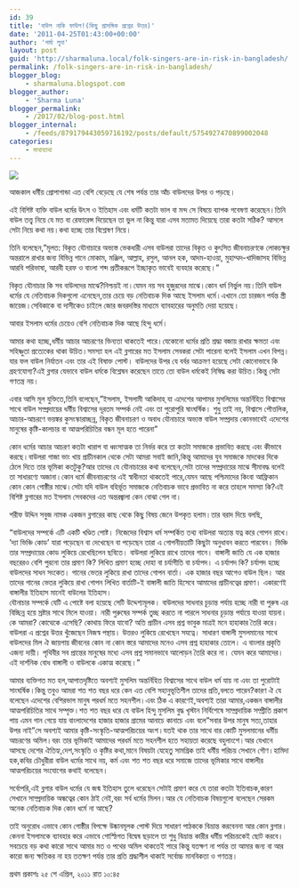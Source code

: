 ```yaml
---
id: 39
title: 'বাউল নাকি ফাউল!(কিছু প্রাসঙ্গিক প্রশ্নের উত্তর)'
date: '2011-04-25T01:43:00+00:00'
author: 'শর্মা লুনা'
layout: post
guid: 'http://sharmaluna.local/folk-singers-are-in-risk-in-bangladesh/'
permalink: /folk-singers-are-in-risk-in-bangladesh/
blogger_blog:
    - sharmaluna.blogspot.com
blogger_author:
    - 'Sharma Luna'
blogger_permalink:
    - /2017/02/blog-post.html
blogger_internal:
    - /feeds/879179443059716192/posts/default/5754927470899002048
categories:
    - মাথাব্যাথা
---
```


![](https://2.bp.blogspot.com/-sTMTF4QoSa0/WKdZnotEhsI/AAAAAAAAAmI/t7lMljqLNh8juokjVOnu-9Zb8klr4cU4ACLcB/s1600/MI0002921167.jpg)

আজকাল ধর্মীয় প্রোপাগান্ডা এত বেশি বেড়েছে যে শেষ পর্যন্ত তার আঁচ বাউলদের উপর ও পড়ছে।

এই বিশিষ্ট ব্যক্তি বাউল ধর্মের উৎস ও ইতিহাস এবং ধর্মটি কতটা ভাল বা মন্দ সে বিষয়ে ব্যাপক গবেষণা করেছেন।তিনি বাউল তত্ত্ব নিয়ে যে মত বা রেফারেন্স দিয়েছেন তা ভুল না কিন্তু যারা এসব মতামত দিয়েছে তারা কতটা সঠিক? আসলে সেটা নিয়ে কথা নয়।কথা হচ্ছে তার বিশ্লেষণ নিয়ে।

তিনি বলেছেন,”মূলত: বিকৃত যৌনাচারে অভ্যস্ত ভেকধারী এসব বাউলরা তাদের বিকৃত ও কুৎসিত জীবনাচরণকে লোকচক্ষুর অন্তরালে রাখার জন্য বিভিন্ন গানে মোকাম, মঞ্জিল, আল্লাহ, রসুল, আনল হক, আদম-হাওয়া, মুহাম্মদ-খাদিজাসহ বিভিন্ন আরবি পরিভাষা, আরবী হরফ ও বাংলা শব্দ প্রতীকরূপে ইচ্ছাকৃত ভাবেই ব্যবহার করেছে।”

বিকৃত যৌনাচার কি সব বাউলদের মাঝে?নিশ্চয়ই না।যেমন নয় সব হুজুরদের মাঝে।কোন ধর্ম নির্ভুল নয়।তিনি বাউল ধর্মের যে নেতিবাচক দিকগুলো এনেছেন,তার চেয়ে বড় নেতিবাচক দিক আছে ইসলাম ধর্মে।এখানে তো চারজন পর্যন্ত স্ত্রী জায়েজ।সেবিকাকে বা দাসীকেও চাইলে জোর জবরদস্তির মাধ্যমে ব্যাবহারের অনুমতি দেয়া হয়েছে।

আবার ইসলাম ধর্মের চেয়েও বেশি নেতিবাচক দিক আছে হিন্দু ধর্মে।

আমার কথা হচ্ছে,ধর্মীয় আচার আচরণের ভিন্যতা থাকতেই পারে।যেকোনো ধর্মের প্রতি শ্রদ্ধা বজায় রাখার ক্ষমতা এবং সহিষ্ণুতা প্রত্যেকের থাকা উচিত।সমস্যা হল এই ব্লগারের মত ইসলাম সেবকরা সেটা পারেনা বলেই ইসলাম এখন বিপন্ন।যার ফল বাউল নির্যাতন এবং তার এই বিষাক্ত পোস্ট। বাউলদের উপর যে বর্বর আক্রমণ হয়েছে সেটা কোনোভাবে কি গ্রহণযোগ্য?এই ব্লগার যেভাবে বাউল ধর্মকে বিশ্লেষন করেছেন তাতে তো বাউল ধর্মকেই নিষিদ্ধ করা উচিত।কিন্তু সেটা গণতন্ত্র নয়।

এবার আসি মূল যুক্তিতে,তিনি বলেছেন,”ইসলাম, ইসলামী আকিদাহ্ যা এদেশের আপামর মুসলিমের অন্তর্নিহিত বিশ্বাসের সাথে বাউল সম্প্রদায়ের ধর্মীয় বিশ্বাসের দূরতম সম্পর্ক নেই এবং তা পুরোপুরি ষাংঘর্ষিক। শুধু তাই নয়, বিশ্বাসে পৌত্তলিক, আচার-আচরণে ভয়ঙ্কর কুসংস্কারাচ্ছন্ন, বিকৃত জীবনাচরণ ও অবাধ যৌনাচারে অভ্যস্ত বাউল সম্প্রদায় কোনভাবেই এদেশের মানুষের কৃষ্টি-কালচার বা আত্মপরিচিতির বন্ধন মূল হতে পারেনা”

কোন ধর্মের আচার আচরণ কতটা খারাপ বা ধ্বংসাত্মক তা নির্ভর করে তা কতটা সমাজকে প্রভাবিত করছে এবং কীভাবে করছে।বাউলরা গাজা ভাং খায় প্রাচীনকাল থেকে সেটা আমরা সবাই জানি,কিন্তু আমাদের যুব সমাজকে মাদকের দিকে ঠেলে দিতে তার ভূমিকা কতটুকু?আর তাদের যে যৌনাচারের কথা বলেছেন,সেটা তাদের সম্প্রদায়ের মাঝে সীমাবদ্ধ বলেই তা সাধারণ্যে অজানা।কোন ধর্মে জীবনাচরণের এই স্বাধীনতা থাকতেই পারে,যেমন আছে পশ্চিমাদের কিংবা আফ্রিকান কোন কোন গোষ্ঠীর মাঝে।সেটা যদি বাউল বহির্ভূত সমাজকে নেতিবাচক ভাবে প্রভাবিত না করে তাহলে সমস্যা কি?এই বিশিষ্ট ব্লগারের মত ইসলাম সেবকদের এত অন্তরজ্বালা কেন বোঝা গেল না।

শরীফ উদ্দিন সবুজ নামক একজন ব্লগারের কাছ থেকে কিছু বিষয় জেনে উপকৃত হলাম।তার বরাদ দিয়ে বলছি,

“বাউলদের সম্পর্কে এটি একটি খণ্ডিত পোষ্ট। নিজেদের বিশ্বাস ধর্ম সম্পর্কিত তথ্য বাউলরা অত্যন্ত যত্ন করে গোপন রাখে। ‌‌’দ্যা ভিঞ্চি কোড’ যারা পড়েছেন বা দেখেছেন বা পড়েছেন তারা এ গোপনীয়তাটি কিছুটা অনুধাবন করতে পারবেন। ভিঞ্চি তার সম্প্রদায়ের কোড লুকিয়ে রেখেছিলেন ছবিতে। বাউলরা লুকিয়ে রাখে তাদের গানে। বাঙ্গালী জাতি যে এক হাজার বছরেরও বেশি পুরনো তার প্রমাণ কি? লিখিত প্রমাণ হচ্ছে দোহা বা চর্যাগীতি বা চর্যাপদ। এ চর্যাপদ কি? চর্যাপদ হচ্ছে বাউলদের সাধন সংকেত। গানের ভেতর লুকিয়ে রাখা তাদের গোপন বার্তা। এক হাজার বছর আগেও বাউল ছিল। আর তাদের গানের ভেতর লুকিয়ে রাখা গোপন লিখিত বার্তাটি-ই বাঙ্গালী জাতি হিসেবে আমাদের প্রাচীনত্বের প্রমাণ। একারণেই বাঙ্গালীর ইতিহাস মানেই বাউলের ইতিহাস।  
যৌনাচার সম্পর্কে যেটি এ পোষ্টে বলা হয়েছে সেটি উদ্দেশ্যমূলক। বাউলদের সাধনার চূড়ান্ত পর্যায় হচ্ছে নারী বা পুরুষ এর বিচ্ছিন্ন হয়ে স্রষ্টার সাথে মিলে যাওয়া। নারী পুরুষের সম্পর্ক তুচ্ছ করতে না পারলে সাধনার চূড়ান্ত পর্যায়ে যাওয়া যায়না। কে আমরা? কোত্থেকে এসেছি? কোথায় ফিরে যাবো? অতি প্রাচীন এসব প্রশ্ন ভাবুক মাত্রই মনে হাহাকার তৈরি করে। বাউলরা এ প্রশ্নের উত্তর খুঁজেছেন নিজস্ব পন্থায়। উত্তরও লুকিয়ে রেখেছেন সযত্নে। সাধারণ বাঙ্গালী মুসলমানের সাথে বাউলদের মিল ঐ জায়গায় জীবনের কোন না কোন স্তরে আমাদের মনেও এসব প্রশ্ন হাহাকার তোলে। এ বাংলার প্রকৃতি এজন্য দায়ী। পৃথিবীর সব প্রান্তের মানুষের মধ্যে এসব প্রশ্ন সমানভাবে আলোড়ন তৈরি করে না। যেমন করে আমাদের। এই দার্শনিক বোধ বাঙ্গালী ও বাউলকে একাত্ম করেছে।”

আমার ব্যক্তিগত মত হল,আপাতদৃষ্টিতে অবশ্যই মুসলিম অন্তর্নিহিত বিশ্বাসের সাথে বাউল ধর্ম যায় না এবং তা পুরোটাই সাংঘর্ষিক।কিন্তু তবুও আমরা শত শত বছর ধরে কেন এত বেশি সহানুভূতিশীল তাদের প্রতি,বলতে পারেন?কারণ ঐ যে বলেছেন এদেশের বেশিরভাগ মানুষ পরধর্ম মতে সহনশীল।এবং ঠিক এ কারণেই,অবশ্যই তারা আমার,একজন বাঙ্গালীর আত্মপরিচিতির সাথে সম্পৃক্ত।শত শত বছর ধরে যে বাউল হিন্দু মুসলিম বুদ্ধ খৃস্টান নির্বিশেষে সাম্প্রদায়িক সম্প্রীতি প্রকাশ পায় এমন গান গেয়ে যায় বাংলাদেশের হাজার হাজার গ্রামের আনাচে কানাচে এবং বলে”সবার উপর মানুষ সত্য,তাহার উপর নাই”সে অবশ্যই আমার কৃষ্টি-সংস্কৃতি-আত্মপরিচয়ের অংশ।যতই থাক তার সাথে বার কোটি মুসলমানের ধর্মীয় আচরণের অমিল।বরং তার ভূমিকাই আমাদের পরধর্ম মতে সহনশীল হতে সহায়তা করেছে বহুলাংশে।আর যেখানে আসছে দেশের ঐতিহ্য,দেশ,সংস্কৃতি ও কৃষ্টির কথা,মানে বিষয়টা যেহেতু সামগ্রিক তাই ধর্মীয় পরিচয় সেখানে গৌণ।হামিদা হক,কবির চৌধুরীরা বাউল ধর্মের সাথে নয়, কর্ম এবং শত শত বছর ধরে সমাজে তাদের ভূমিকার সাথে বাঙ্গালীর আত্মপরিচয়ের সংযোগের কথাই বলেছেন।

সর্বোপরি,এই ব্লগার বাউল ধর্মের যে জন্ম ইতিহাস তুলে ধরেছেন সেটাই প্রমাণ করে যে তারা কতটা ইতিবাচক,কারণ সেখানে সাম্প্রদায়িক অন্ধত্বের কোন ঠাই নেই,বরং সর্ব ধর্মের মিলন।আর যে নেতিবাচক বিষয়গুলো বলেছেন সেরকম অনেক নেতিবাচক দিক কোন ধর্মে না আছে?

তাই অনুরোধ এভাবে কোন গোষ্ঠীর বিপক্ষে উষ্কানমূলক পোস্ট দিয়ে সাধারণ পাঠককে বিভ্রান্ত করবেননা আর কোন ব্লগার।কেননা ইসলামকে ব্যাবহার করে এভাবে গোস্ঠিগত বিদ্বেষ ছড়ালে তা শুধু বিভ্রান্ত কারীর ধর্মীয় পরিচয়কেই ছোট করবে।সবচেয়ে বড় কথা কারো সাথে আমার মত ও পথের অমিল থাকতেই পারে কিন্তু যতক্ষণ না পর্যন্ত তা আমার জন্য বা আর কারো জন্য ক্ষতিকর না হয় ততক্ষণ পর্যন্ত তার প্রতি শ্রদ্ধাশীল থাকাই সর্বোচ্চ মানবিকতা ও গণতন্ত্র।

প্রথম প্রকাশঃ ২৫ শে এপ্রিল, ২০১১ রাত ১০:৪৫
